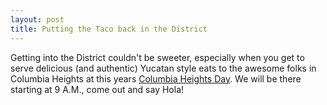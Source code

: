 ```yaml
---
layout: post
title: Putting the Taco back in the District
---
```


Getting into the District couldn't be sweeter, especially when you get to serve delicious (and authentic) Yucatan style eats to the awesome folks in Columbia Heights at this years [Columbia Heights Day](http://www.columbiaheightsday.org/). We will be there starting at 9 A.M., come out and say Hola!
